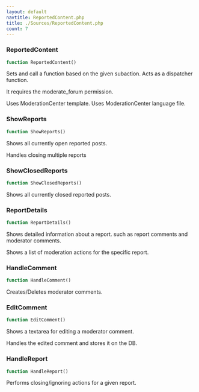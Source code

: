 ```yaml
---
layout: default
navtitle: ReportedContent.php
title: ./Sources/ReportedContent.php
count: 7
---
```


### ReportedContent

```php
function ReportedContent()
```
Sets and call a function based on the given subaction. Acts as a dispatcher function.

It requires the moderate_forum permission.

Uses ModerationCenter template.
Uses ModerationCenter language file.

### ShowReports

```php
function ShowReports()
```
Shows all currently open reported posts.

Handles closing multiple reports

### ShowClosedReports

```php
function ShowClosedReports()
```
Shows all currently closed reported posts.



### ReportDetails

```php
function ReportDetails()
```
Shows detailed information about a report. such as report comments and moderator comments.

Shows a list of moderation actions for the specific report.

### HandleComment

```php
function HandleComment()
```
Creates/Deletes moderator comments.



### EditComment

```php
function EditComment()
```
Shows a textarea for editing a moderator comment.

Handles the edited comment and stores it on the DB.

### HandleReport

```php
function HandleReport()
```
Performs closing/ignoring actions for a given report.



